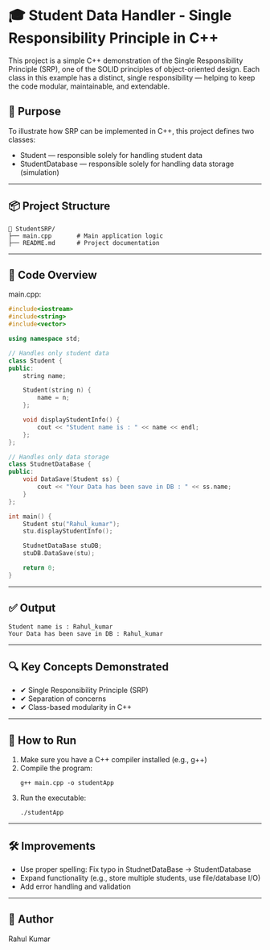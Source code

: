 
# 🎓 Student Data Handler - Single Responsibility Principle in C++

This project is a simple C++ demonstration of the Single Responsibility Principle (SRP), one of the SOLID principles of object-oriented design. Each class in this example has a distinct, single responsibility — helping to keep the code modular, maintainable, and extendable.

## 📌 Purpose

To illustrate how SRP can be implemented in C++, this project defines two classes:

- Student — responsible solely for handling student data
- StudentDatabase — responsible solely for handling data storage (simulation)

---

## 📦 Project Structure

```
📁 StudentSRP/
├── main.cpp       # Main application logic
├── README.md      # Project documentation
```

---

## 🧾 Code Overview

main.cpp:

```cpp
#include<iostream>
#include<string>
#include<vector>

using namespace std;

// Handles only student data
class Student {
public:
    string name;

    Student(string n) {
        name = n;
    };

    void displayStudentInfo() {
        cout << "Student name is : " << name << endl;
    };
};

// Handles only data storage
class StudnetDataBase {
public:
    void DataSave(Student ss) {
        cout << "Your Data has been save in DB : " << ss.name;
    }
};

int main() {
    Student stu("Rahul_kumar");
    stu.displayStudentInfo();

    StudnetDataBase stuDB;
    stuDB.DataSave(stu);

    return 0;
}
```

---

## ✅ Output

```
Student name is : Rahul_kumar
Your Data has been save in DB : Rahul_kumar
```

---

## 🔍 Key Concepts Demonstrated

- ✔ Single Responsibility Principle (SRP)
- ✔ Separation of concerns
- ✔ Class-based modularity in C++

---

## 📖 How to Run

1. Make sure you have a C++ compiler installed (e.g., g++)
2. Compile the program:
   ```
   g++ main.cpp -o studentApp
   ```
3. Run the executable:
   ```
   ./studentApp
   ```

---

## 🛠 Improvements

- Use proper spelling: Fix typo in StudnetDataBase → StudentDatabase
- Expand functionality (e.g., store multiple students, use file/database I/O)
- Add error handling and validation

---

## 🧠 Author

Rahul Kumar

